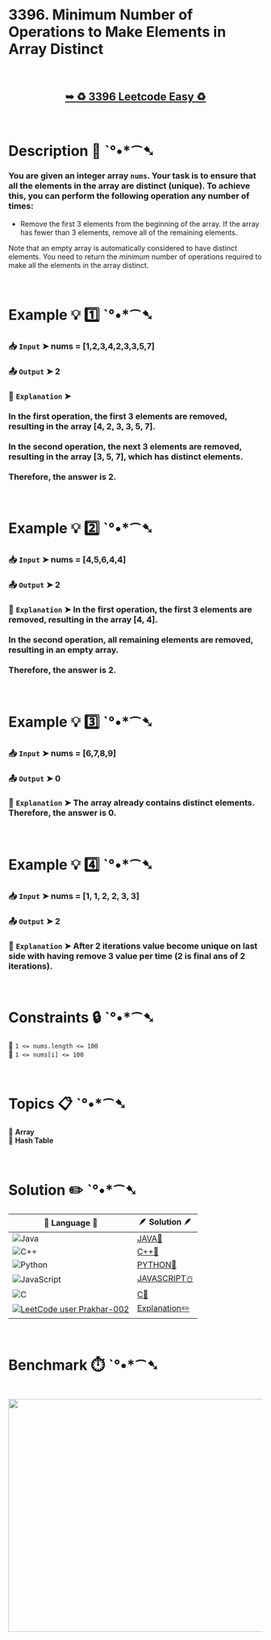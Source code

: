 # 3396. Minimum Number of Operations to Make Elements in Array Distinct

</br>

<h2 align="center"> 

<a href="https://leetcode.com/problems/minimum-number-of-operations-to-make-elements-in-array-distinct/description/?envType=daily-question&envId=2025-04-08"><strong>➥ ♻️ 3396 Leetcode Easy ♻️ </strong></a>
</h2>

</br>

# Description 📜 ˋ°•*⁀➷

### You are given an integer array `nums`. Your task is to ensure that all the elements in the array are distinct (unique). To achieve this, you can perform the following operation any number of times:

- Remove the first 3 elements from the beginning of the array.  If the array has fewer than 3 elements, remove all of the remaining elements.

Note that an empty array is automatically considered to have distinct elements. You need to return the *minimum* number of operations required to make all the elements in the array distinct.

</br>

# Example 💡 1️⃣ ˋ°•*⁀➷

  ### 📥 `Input`  ➤ nums = [1,2,3,4,2,3,3,5,7]

  ### 📤 `Output`  ➤ 2

  ### 🔦 `Explanation`  ➤</br></br>In the first operation, the first 3 elements are removed, resulting in the array [4, 2, 3, 3, 5, 7].</br></br>In the second operation, the next 3 elements are removed, resulting in the array [3, 5, 7], which has distinct elements.</br></br>Therefore, the answer is 2.

</br>

# Example 💡 2️⃣ ˋ°•*⁀➷

  ### 📥 `Input` ➤ nums = [4,5,6,4,4]

  ### 📤 `Output`  ➤ 2

  ### 🔦 `Explanation` ➤ In the first operation, the first 3 elements are removed, resulting in the array [4, 4].</br></br>In the second operation, all remaining elements are removed, resulting in an empty array.</br></br>Therefore, the answer is 2.

</br>

# Example 💡 3️⃣ ˋ°•*⁀➷

  ### 📥 `Input` ➤ nums = [6,7,8,9]

  ### 📤 `Output`  ➤ 0

  ### 🔦 `Explanation`  ➤ The array already contains distinct elements. Therefore, the answer is 0.

</br>

# Example 💡 4️⃣ ˋ°•*⁀➷

   ### 📥 `Input`  ➤ nums = [1, 1, 2, 2, 3, 3]

   ### 📤 `Output`  ➤ 2

   ### 🔦 `Explanation`  ➤ After 2 iterations value become unique on last side with having remove 3 value per time (2 is final ans of 2 iterations).

</br>

# Constraints 🔒 ˋ°•*⁀➷

🔹 `1 <= nums.length <= 100` </br>
🔹 `1 <= nums[i] <= 100` </br>

</br>

# Topics 📋 ˋ°•*⁀➷

🔸 **Array**  </br>
🔸 **Hash Table**  </br>

</br>

# Solution ✏️ ˋ°•*⁀➷

| 📒 Language 📒  | 🪶 Solution 🪶 |
| ------------- | ------------- |
|  ![Java](https://img.shields.io/badge/java-%23ED8B00.svg?style=for-the-badge&logo=openjdk&logoColor=white)  | [JAVA🍁]() |
|  ![C++](https://img.shields.io/badge/c++-%2300599C.svg?style=for-the-badge&logo=c%2B%2B&logoColor=white)  | [C++🎲]()  |
|  ![Python](https://img.shields.io/badge/python-3670A0?style=for-the-badge&logo=python&logoColor=ffdd54)    | [PYTHON🍰]() |
| ![JavaScript](https://img.shields.io/badge/javascript-%23323330.svg?style=for-the-badge&logo=javascript&logoColor=%23F7DF1E)   | [JAVASCRIPT☃️]() |
|   ![C](https://img.shields.io/badge/c-%2300599C.svg?style=for-the-badge&logo=c&logoColor=white)   | [C💖]()  |
| [![LeetCode user Prakhar-002](https://img.shields.io/badge/dynamic/json?style=for-the-badge&labelColor=black&color=%23ffa116&label=Solved&query=solvedOverTotal&url=https%3A%2F%2Fleetcode-badge.vercel.app%2Fapi%2Fusers%2FPrakhar-002&logo=leetcode&logoColor=yellow)](https://leetcode.com/Prakhar-002/)  | [Explanation✏️]() |

</br>

# Benchmark ⏱️ ˋ°•*⁀➷

<h1  align="center" >

<img src ="" width = "700px" height="462px" />

</h1>
